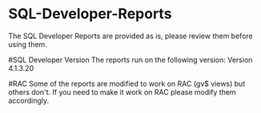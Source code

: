 # SQL-Developer-Reports
The SQL Developer Reports are provided as is, please review them before using them.

#SQL Developer Version
The reports run on the following version: Version 4.1.3.20

#RAC
Some of the reports are modified to work on RAC (gv$ views) but others don't. If you need to make it work on RAC please modify them accordingly.

